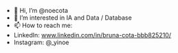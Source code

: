- 👋 Hi, I’m @noecota
- 👀 I’m interested in IA and Data / Database
- 📫 How to reach me:
- LinkedIn: www.linkedin.com/in/bruna-cota-bbb825210/
- Instagram: @_yinoe

<!---
noecota/noecota is a ✨ special ✨ repository because its `README.md` (this file) appears on your GitHub profile.
You can click the Preview link to take a look at your changes.
--->
